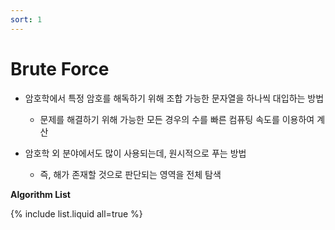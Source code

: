 ```yaml
---
sort: 1
---
```


# Brute Force

* 암호학에서 특정 암호를 해독하기 위해 조합 가능한 문자열을 하나씩 대입하는 방법
  * 문제를 해결하기 위해 가능한 모든 경우의 수를 빠른 컴퓨팅 속도를 이용하여 계산

* 암호학 외 분야에서도 많이 사용되는데, 원시적으로 푸는 방법
  * 즉, 해가 존재할 것으로 판단되는 영역을 전체 탐색


**Algorithm List**

{% include list.liquid all=true %}





